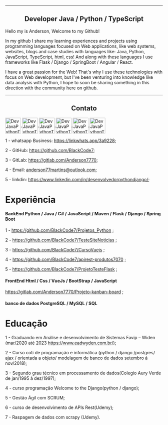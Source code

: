 <hr>
<h2 align="center">Developer Java / Python / TypeScript</h2>
<p>Hello my is Anderson, Welcome to my Github!</p>
<p>In my github I share my learning experiences and projects using programming languages focused on Web applications, like web systems, websites, blogs and case studies with languages like: Java, Python, JavaScript, TypeScript, html, css! And along with these languages I use frameworks like Flask / Django / SpringBoot / Angular / React.
</p>
<p>I have a great passion for the Web! That's why I use these technologies with focus on Web development, but I've been venturing into knowledge like data analysis with Python, I hope to soon be sharing something in this direction with the community here on github.
</p>
<hr>

<h2 align="center">Contato</h2>
<a href="https://linkwhats.app/3a9228" target="_blank">
  <img src="https://logodownload.org/wp-content/uploads/2015/04/whatsapp-icone-2.png" 
       align="center" alt="DevJavaPythonTypeScript" width="50em" style="max-width:100%;">
</a>

<a href="https://github.com/BlackCode7" target="_blank">
  <img src="https://github.githubassets.com/images/modules/logos_page/Octocat.png" 
       align="center" alt="DevJavaPythonTypeScript" width="50em" style="max-width:100%;">
</a>

<a href="anderson77martins@outlook.com" target="_blank">
  <img src="https://evernote.com/blog/wp-content/uploads/2018/02/Outlook.com_Blog-Asset-232x232.png" 
       align="center" alt="DevJavaPythonTypeScript" width="50em" style="max-width:100%;">
</a>

<a href="https://www.linkedin.com/in/desenvolvedorpythondjango/" target="_blank">
  <img src="https://cdn-icons-png.flaticon.com/512/174/174857.png" 
       align="center" alt="DevJavaPythonTypeScript" width="50em" style="max-width:100%;">
</a>

<a href="https://gitlab.com/Anderson7770" target="_blank">
  <img src="https://www.inf.ufpr.br/les17/gitlab.png" 
       align="center" alt="DevJavaPythonTypeScript" width="50em" style="max-width:100%;">
</a>

<a href="https://www.instagram.com/andersonribeirom/" target="_blank">
  <img src="https://logodownload.org/wp-content/uploads/2017/04/instagram-logo.png" 
       align="center" alt="DevJavaPythonTypeScript" width="50em" style="max-width:100%;">
</a>



1 - whatsapp Business: https://linkwhats.app/3a9228;

2 - GitHub: https://github.com/BlackCode7;

3 - GitLab: https://gitlab.com/Anderson7770;

4 - Email: anderson77martins@outlook.com;

5 - linkdin: https://www.linkedin.com/in/desenvolvedorpythondjango/;



# Experiência

#### BackEnd Python / Java / C# / JavaScript / Maven / Flask / Django / Spring Boot  
1 - https://github.com/BlackCode7/Projetos_Python ;

2 - https://github.com/BlackCode7/TesteSiteNoticias ;

3 - https://github.com/BlackCode7/CursoVuejs ;

4 - https://github.com/BlackCode7/apirest-produtos7070 ;

5 - https://github.com/BlackCode7/ProjetoTesteFlask ;


#### FrontEnd Html / Css / VueJs / BootStrap / JavaScript
https://gitlab.com/Anderson7770/Projeto-kanban-board ;

#### banco de dados PostgreSQL / MySQL / SQL


# Educação

1 - Graduando em Análise e desenvolvimento de Sistemas Favip – Widen (mar/2020 até 2023 https://www.eadwyden.com.br/);

2 - Curso coti de programação e informática (python / django /postgres/ ajax / orientada a objeto/ modelagem de banco de dados setembro á nov/2018);

3 - Segundo grau técnico em processamento de dados(Colegio Aury Verde de jan/1995 à dez/1997);

4 - curso programação Welcome to the Django(python / django);

5 - Gestão Ágil com SCRUM;

6 - curso de desenvolvimento de APIs Rest(Udemy);

7 - Raspagem de dados com scrapy (Udemy).

<!--
**BlackCode7/BlackCode7** is a ✨ _special_ ✨ repository because its `README.md` (this file) appears on your GitHub profile.

Here are some ideas to get you started:

-->

